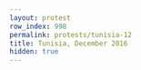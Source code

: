 ```yaml
---
layout: protest
row_index: 998
permalink: protests/tunisia-12
title: Tunisia, December 2016
hidden: true
---
```

